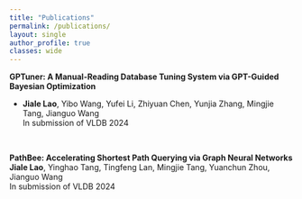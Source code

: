 ```yaml
---
title: "Publications"
permalink: /publications/
layout: single
author_profile: true
classes: wide
---
```



**GPTuner: A Manual-Reading Database Tuning System via GPT-Guided Bayesian Optimization**  
- **Jiale Lao**, Yibo Wang, Yufei Li, Zhiyuan Chen, Yunjia Zhang, Mingjie Tang, Jianguo Wang  
In submission of VLDB 2024  

<br>

**PathBee: Accelerating Shortest Path Querying via Graph Neural Networks**  
**Jiale Lao**, Yinghao Tang, Tingfeng Lan, Mingjie Tang, Yuanchun Zhou, Jianguo Wang  
In submission of VLDB 2024  
